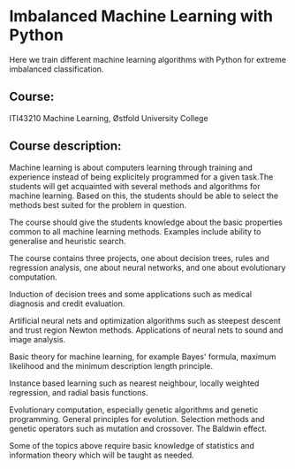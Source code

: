 # Imbalanced Machine Learning with Python

Here we train different machine learning algorithms with Python for extreme imbalanced classification.

## Course:
ITI43210 Machine Learning, Østfold University College

## Course description:
Machine learning is about computers learning through training and experience instead of being explicitely programmed for a given task.The students will get acquainted with several methods and algorithms for machine learning. Based on this, the students should be able to select the methods best suited for the problem in question.

The course should give the students knowledge about the basic properties common to all machine learning methods. Examples include ability to generalise and heuristic search.

The course contains three projects, one about decision trees, rules and regression analysis, one about neural networks, and one about evolutionary computation.

Induction of decision trees and some applications such as medical diagnosis and credit evaluation.

Artificial neural nets and optimization algorithms such as steepest descent and trust region Newton methods. Applications of neural nets to sound and image analysis.

Basic theory for machine learning, for example Bayes' formula, maximum likelihood and the minimum description length principle.

Instance based learning such as nearest neighbour, locally weighted regression, and radial basis functions.

Evolutionary computation, especially genetic algorithms and genetic programming. General principles for evolution. Selection methods and genetic operators such as mutation and crossover. The Baldwin effect.

Some of the topics above require basic knowledge of statistics and information theory which will be taught as needed.
